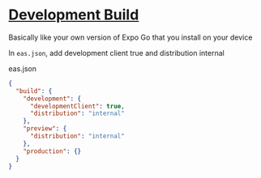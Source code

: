 # [Development Build](https://docs.expo.dev/develop/development-builds/introduction/)

Basically like your own version of Expo Go that you install on your device

In `eas.json`, add development client true and distribution internal

eas.json

```json
{
  "build": {
    "development": {
      "developmentClient": true,
      "distribution": "internal"
    },
    "preview": {
      "distribution": "internal"
    },
    "production": {}
  }
}
```

